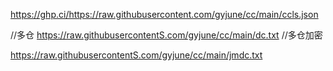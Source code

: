 https://ghp.ci/https://raw.githubusercontent.com/gyjune/cc/main/ccls.json

//多仓
https://raw.githubusercontentS.com/gyjune/cc/main/dc.txt
//多仓加密

https://raw.githubusercontentS.com/gyjune/cc/main/jmdc.txt
